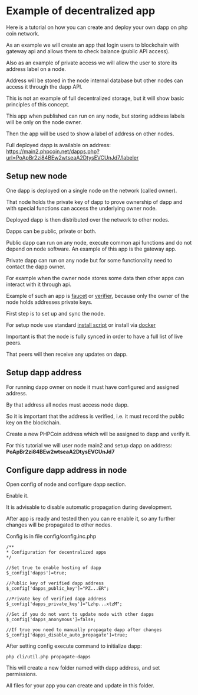# Example of decentralized app

Here is a tutorial on how you can create and deploy your own dapp on php coin network.

As an example we will create an app that login users to blockchain with gateway api and allows them to check balance (public API access).

Also as an example of private access we will allow the user to store its address label on a node.

Address will be stored in the node internal database but other nodes can access it through the dapp API.

This is not an example of full decentralized storage, but it will show basic principles of this concept.

This app when published can run on any node, but storing address labels will be only on the node owner.

Then the app will be used to show a label of address on other nodes.

Full deployed dapp is available on address:
https://main2.phpcoin.net/dapps.php?url=PoApBr2zi84BEw2wtseaA2DtysEVCUnJd7/labeler

## Setup new node

One dapp is deployed on a single node on the network (called owner). 

That node holds the private key of dapp to prove ownership of dapp and with special functions can access the underlying owner node.

Deployed dapp is then distributed over the network to other nodes.

Dapps can be public, private or both.

Public dapp can run on any node, execute common api functions and do not depend on node software. An example of this app is the gateway app.

Private dapp can run on any node but for some functionality need to contact the dapp owner. 

For example when the owner node stores some data then other apps can interact with it through api. 

Example of such an app is [faucet](https://main1.phpcoin.net/dapps.php?url=PeC85pqFgRxmevonG6diUwT4AfF7YUPSm3/faucet) or [verifier](https://main1.phpcoin.net/dapps.php?url=PeC85pqFgRxmevonG6diUwT4AfF7YUPSm3/verifier), because only the owner of the node holds addresses private keys. 

First step is to set up and sync the node.

For setup node use standard [install script](https://github.com/phpcoinn/node/wiki/Node-installation) or install via [docker](https://hub.docker.com/u/phpcoin)

Important is that the node is fully synced in order to have a full list of live peers. 

That peers will then receive any updates on dapp.

## Setup dapp address

For running dapp owner on node it must have configured and assigned address. 

By that address all nodes must access node dapp. 

So it is important that the address is verified, i.e. it must record the public key on the blockchain.

Create a new PHPCoin address which will be assigned to dapp and verify it.

For this tutorial we will user node main2 and setup dapp on address: **PoApBr2zi84BEw2wtseaA2DtysEVCUnJd7**

## Configure dapp address in node

Open config of node and configure dapp section.

Enable it.

It is advisable to disable automatic propagation during development.

After app is ready and tested then you can re enable it, so any further changes will be propagated to other nodes.

Config is in file config/config.inc.php

```
/**
* Configuration for decentralized apps
*/

//Set true to enable hosting of dapp
$_config['dapps']=true;

//Public key of verified dapp address
$_config['dapps_public_key']="PZ...ER";

//Private key of verified dapp address
$_config['dapps_private_key']="Lzhp...xtzM";

//Set if you do not want to update node with other dapps
$_config['dapps_anonymous']=false;

//If true you need to manually propagate dapp after changes
$_config['dapps_disable_auto_propagate']=true;
```

After setting config execute command to initialize dapp:

```
php cli/util.php propagate-dapps
```

This will create a new folder named with dapp address, and set permissions.

All files for your app you can create and update in this folder.


